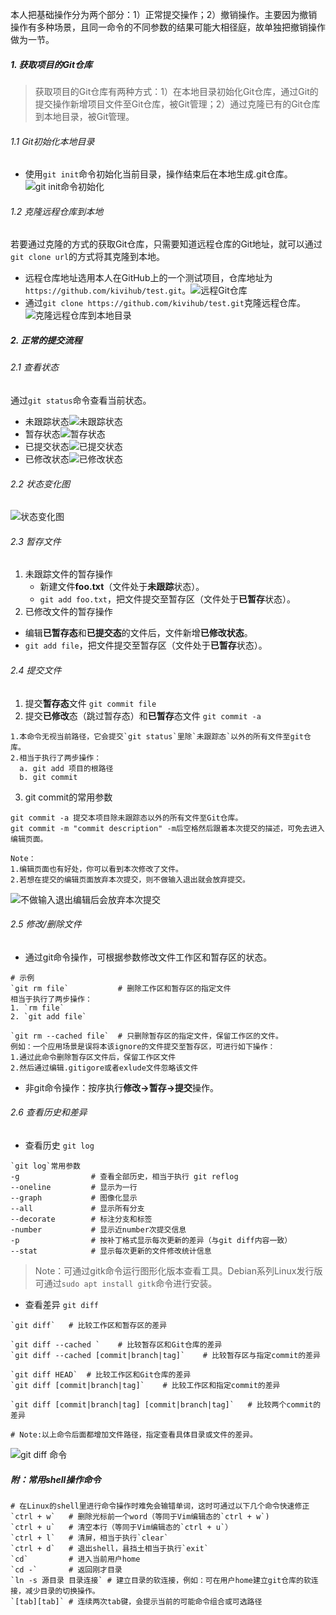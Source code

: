 本人把基础操作分为两个部分：1）正常提交操作；2）撤销操作。主要因为撤销操作有多种场景，且同一命令的不同参数的结果可能大相径庭，故单独把撤销操作做为一节。
##### 1. 获取项目的Git仓库
> 获取项目的Git仓库有两种方式：1）在本地目录初始化Git仓库，通过Git的提交操作新增项目文件至Git仓库，被Git管理；2）通过克隆已有的Git仓库到本地目录，被Git管理。
###### 1.1 Git初始化本地目录
* 使用`git init`命令初始化当前目录，操作结束后在本地生成.git仓库。![git init命令初始化](../../src/main/resources/picture/1240-20210115031929830.png)
###### 1.2 克隆远程仓库到本地
若要通过克隆的方式的获取Git仓库，只需要知道远程仓库的Git地址，就可以通过`git clone url`的方式将其克隆到本地。
* 远程仓库地址选用本人在GitHub上的一个测试项目，仓库地址为`https://github.com/kivihub/test.git`。![远程Git仓库](../../src/main/resources/picture/1240-20210115031930202.png)
* 通过`git clone https://github.com/kivihub/test.git`克隆远程仓库。![克隆远程仓库到本地目录](../../src/main/resources/picture/1240-20210115031930120.png)

##### 2. 正常的提交流程
###### 2.1 查看状态
通过`git status`命令查看当前状态。
* 未跟踪状态![未跟踪状态](../../src/main/resources/picture/1240-20210115031929952.png)
* 暂存状态![暂存状态](../../src/main/resources/picture/1240-20210115031929951.png)
* 已提交状态![已提交状态](../../src/main/resources/picture/1240-20210115031930033.png)
* 已修改状态![已修改状态](../../src/main/resources/picture/1240-20210115031929893.png)
###### 2.2 状态变化图
![状态变化图](../../src/main/resources/picture/1240-20210115031930079.png)

###### 2.3 暂存文件
1. 未跟踪文件的暂存操作
   * 新建文件**foo.txt**（文件处于**未跟踪**状态）。
   * `git add foo.txt`，把文件提交至暂存区（文件处于**已暂存**状态）。
2. 已修改文件的暂存操作
  * 编辑**已暂存态**和**已提交态**的文件后，文件新增**已修改状态**。
  * `git add file`，把文件提交至暂存区（文件处于**已暂存**状态）。
###### 2.4 提交文件
1. 提交**暂存态**文件
`git commit file`
2. 提交**已修改**态（跳过暂存态）和**已暂存**态文件
`git commit -a`
```shell
1.本命令无视当前路径，它会提交`git status`里除`未跟踪态`以外的所有文件至git仓库。
2.相当于执行了两步操作： 
  a. git add 项目的根路径
  b. git commit
```
3. git commit的常用参数
```shell
git commit -a 提交本项目除未跟踪态以外的所有文件至Git仓库。
git commit -m "commit description" -m后空格然后跟着本次提交的描述，可免去进入编辑页面。

Note：
1.编辑页面也有好处，你可以看到本次修改了文件。
2.若想在提交的编辑页面放弃本次提交，则不做输入退出就会放弃提交。
```
![不做输入退出编辑后会放弃本次提交](../../src/main/resources/picture/1240-20210115031930167.png)
###### 2.5 修改/删除文件
* 通过git命令操作，可根据参数修改文件工作区和暂存区的状态。
```shell
# 示例
`git rm file`           # 删除工作区和暂存区的指定文件
相当于执行了两步操作：
1. `rm file` 
2. `git add file`

`git rm --cached file`  # 只删除暂存区的指定文件，保留工作区的文件。
例如：一个应用场景是误将本该ignore的文件提交至暂存区，可进行如下操作：
1.通过此命令删除暂存区文件后，保留工作区文件
2.然后通过编辑.gitigore或者exlude文件忽略该文件
```
* 非git命令操作：按序执行**修改→暂存→提交**操作。
###### 2.6 查看历史和差异
* 查看历史  `git log`
```shell
`git log`常用参数
-g                # 查看全部历史，相当于执行 git reflog
--oneline         # 显示为一行
--graph           # 图像化显示
--all             # 显示所有分支
--decorate        # 标注分支和标签
-number           # 显示近number次提交信息
-p                # 按补丁格式显示每次更新的差异（与git diff内容一致）
--stat            # 显示每次更新的文件修改统计信息
```
> Note：可通过gitk命令运行图形化版本查看工具。Debian系列Linux发行版可通过`sudo apt install gitk`命令进行安装。
* 查看差异 `git diff`
```shell
`git diff`   # 比较工作区和暂存区的差异

`git diff --cached `    # 比较暂存区和Git仓库的差异
`git diff --cached [commit|branch|tag]`    # 比较暂存区与指定commit的差异

`git diff HEAD`  # 比较工作区和Git仓库的差异
`git diff [commit|branch|tag]`    # 比较工作区和指定commit的差异

`git diff [commit|branch|tag] [commit|branch|tag]`   # 比较两个commit的差异

# Note:以上命令后面都增加文件路径，指定查看具体目录或文件的差异。
```
![git diff 命令](../../src/main/resources/picture/1240-20210115031930168.png)

##### 附：常用shell操作命令
```shell
# 在Linux的shell里进行命令操作时难免会输错单词，这时可通过以下几个命令快速修正
`ctrl + w`   # 删除光标前一个word（等同于Vim编辑态的`ctrl + w`)
`ctrl + u`   # 清空本行（等同于Vim编辑态的`ctrl + u`）
`ctrl + l`   # 清屏，相当于执行`clear`
`ctrl + d`   # 退出shell，县挡土相当于执行`exit`
`cd`         # 进入当前用户home
`cd -`       # 返回刚才目录
`ln -s 源目录 目录连接` # 建立目录的软连接，例如：可在用户home建立git仓库的软连接，减少目录的切换操作。
`[tab][tab]` # 连续两次tab键，会提示当前的可能命令组合或可选路径
```